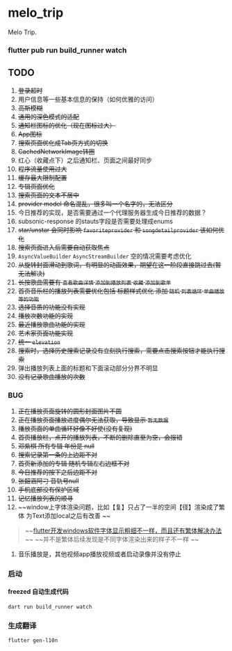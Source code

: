 # melo_trip

Melo Trip.

### flutter pub run build_runner watch

## TODO

1. ~~登录超时~~
1. 用户信息等一些基本信息的保持（如何优雅的访问）
1. ~~高斯模糊~~
1. ~~通用的深色模式的适配~~
1. ~~通知栏图标的优化（现在图标过大）~~
1. ~~App图标~~ 
1. ~~搜索页面优化成Tab页方式的切换~~
1. ~~CachedNetworkImage转圈~~
1. 红心（收藏点下）之后通知栏、页面之间最好同步
1. ~~程序流量使用过大~~
1. ~~缓存最大限制配置~~
1. ~~专辑页面优化~~
1. ~~搜索页面的文本不居中~~
1. ~~provider model 命名混乱，很多叫一个名字的，无法区分~~
1. 今日推荐的实现，是否需要通过一个代理服务器生成今日推荐的数据？ 
1. subsonic-response 的stauts字段是否需要处理成enums
1. ~~star/unstar 会同时影响 `favoriteprovider` 和 `songdetailprovider` 该如何优化~~
1. ~~搜索页面进入后需要自动获取焦点~~
1. ``AsyncValueBuilder`` ``AsyncStreamBuilder`` 空的情况需要考虑优化
1. ~~从旋转封面滑动到歌词，有明显的动画效果，期望在这一阶段直接跳过去(暂无法解决)~~
1. ~~长按歌曲需要有 ``查看歌曲详情`` ``添加到播放列表`` ``收藏`` ``添加到歌单``~~
1. ~~首页音乐栏的播放列表需要优化包括 标题样式优化  添加 ``随机`` ``列表循环`` ``单曲播放等的功能``~~
1. ~~选择音质的功能没有实现~~
1. ~~播放次数功能的实现~~
1. ~~最近播放歌曲功能的实现~~
1. ~~艺术家页面功能实现~~
1. ~~统一 ``elevation``~~
1. ~~搜索时，选择历史搜索记录没有立刻执行搜索，需要点击搜索按钮才能执行搜索~~
1. 弹出播放列表上面的标题和下面滚动部分分界不明显
1. ~~没有记录歌曲播放的次数~~

### BUG
1. ~~正在播放页面旋转的圆形封面图片不圆~~
1. ~~正在播放页面播放进度偶尔无法获取，导致显示 ``暂无数据``~~
1. ~~播放页面的单曲循环好像不好使(没有复现)~~
1. ~~首页播放栏，点开的播放列表，不断的删除直至为空，会报错~~
1. ~~邓紫棋 所有专辑 年份是 null~~
1. ~~搜索记录第一条的上边距不对~~
1. ~~首页新添加的专辑 随机专辑左右边框不对~~
1. ~~今日推荐的按下之后边距不对~~
1. ~~张韶涵阿刁 音轨号null~~
1. ~~手机底部没有保护区域~~
1. ~~记忆播放列表的顺寻~~
1. ~~window上字体渲染问题，比如【复】只占了一半的空间【径】渲染成了繁体 为Text添加local之后有改善 ~~
>  ~~[flutter开发windows软件字体显示粗细不一样，而且还有繁体解决办法](https://blog.csdn.net/weixin_44786530/article/details/135317823) ~~
>  ~~并不是繁体后续发现是不同字体渲染出来的样子不一样 ~~
1. 音乐播放是，其他视频app播放视频或者启动录像并没有停止
### 启动

#### freezed 自动生成代码
`dart run build_runner watch`
### 生成翻译
`flutter gen-l10n`
